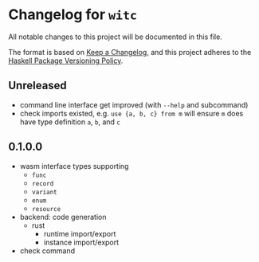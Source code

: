 # Changelog for `witc`

All notable changes to this project will be documented in this file.

The format is based on [Keep a Changelog](https://keepachangelog.com/en/1.0.0/),
and this project adheres to the
[Haskell Package Versioning Policy](https://pvp.haskell.org/).

## Unreleased

- command line interface get improved (with `--help` and subcommand)
- check imports existed, e.g. `use {a, b, c} from m` will ensure `m` does have type definition `a`, `b`, and `c`

## 0.1.0.0

- wasm interface types supporting
    - `func`
    - `record`
    - `variant`
    - `enum`
    - `resource`
- backend: code generation
    - rust
      - runtime import/export
      - instance import/export
- check command
